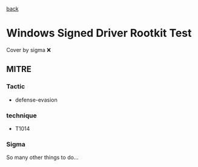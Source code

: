 [back](../index.md)
# Windows Signed Driver Rootkit Test
Cover by sigma :x: 

## MITRE
### Tactic
  - defense-evasion

### technique
  - T1014

### Sigma

 So many other things to do...